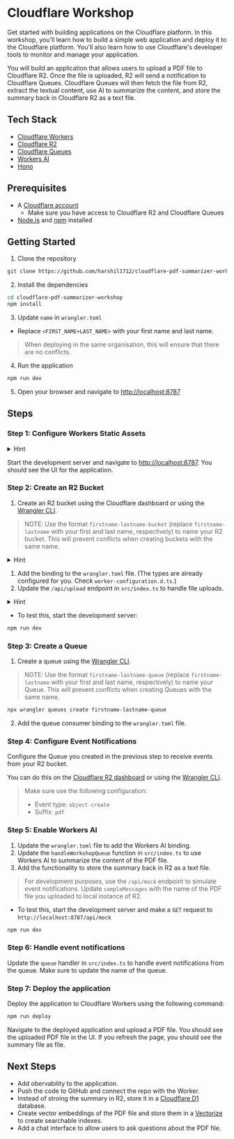 # Cloudflare Workshop

Get started with building applications on the Cloudflare platform. In this workshop, you'll learn how to build a simple web application and deploy it to the Cloudflare platform. You'll also learn how to use Cloudflare's developer tools to monitor and manage your application.

You will build an application that allows users to upload a PDF file to Cloudflare R2. Once the file is uploaded, R2 will send a notification to Cloudflare Queues. Cloudflare Queues will then fetch the file from R2, extract the textual content, use AI to summarize the content, and store the summary back in Cloudflare R2 as a text file.

## Tech Stack
- [Cloudflare Workers](https://developers.cloudflare.com/workers/)
- [Cloudflare R2](https://developers.cloudflare.com/r2/)
- [Cloudflare Queues](https://developers.cloudflare.com/queues/)
- [Workers AI](https://developers.cloudflare.com/workers-ai/)
- [Hono](https://hono.dev/)

## Prerequisites

- A [Cloudflare account](https://dash.cloudflare.com/sign-up)
  - Make sure you have access to Cloudflare R2 and Cloudflare Queues
- [Node.js](https://nodejs.org) and [npm](https://npmjs.com) installed


## Getting Started

1. Clone the repository

```bash
git clone https://github.com/harshil1712/cloudflare-pdf-summarizer-workshop.git
```

2. Install the dependencies

```bash
cd cloudflare-pdf-summarizer-workshop
npm install
```

3. Update `name` in `wrangler.toml`
- Replace `<FIRST_NAME+LAST_NAME>` with your first name and last name.
> When deploying in the same organisation, this will ensure that there are no conflicts.

4. Run the application

```bash
npm run dev
```

5. Open your browser and navigate to [http://localhost:8787](http://localhost:8787)

## Steps

### Step 1: Configure Workers Static Assets

<details>
<summary>Hint</summary>
Add the static assets binding in the `wrangler.toml` file.
</details>

Start the development server and navigate to [http://localhost:8787](http://localhost:8787). You should see the UI for the application.

### Step 2: Create an R2 Bucket

1. Create an R2 bucket using the Cloudflare dashboard or using the [Wrangler CLI](https://developers.cloudflare.com/workers/wrangler/).

> NOTE: Use the format `firstname-lastname-bucket` (replace `firstname-lastname` with your first and last name, respectively) to name your R2 bucket. This will prevent conflicts when creating buckets with the same name.

<details>
<summary>Hint</summary>

- <a href="https://developers.cloudflare.com/r2/get-started/#2-create-a-bucket">Dashboard</a>
- <a href="https://developers.cloudflare.com/r2/buckets/create-buckets/#bucket-level-operations">Wrangler CLI</a>

</details>

1. Add the binding to the `wrangler.toml` file.
(The types are already configured for you. Check `worker-configuration.d.ts`.)
1. Update the `/api/upload` endpoint in `src/index.ts` to handle file uploads.


<details>
<summary>Hint</summary>

- Use the <a href="https://developers.cloudflare.com/r2/api/workers/workers-api-usage/#4-access-your-r2-bucket-from-your-worker">Workers API</a>

</details>

- To test this, start the development server:

```bash
npm run dev
```

### Step 3: Create a Queue

1. Create a queue using the [Wrangler CLI](https://developers.cloudflare.com/queues/get-started/#2-create-a-queue).

> NOTE: Use the format `firstname-lastname-queue` (replace `firstname-lastname` with your first and last name, respectively) to name your Queue. This will prevent conflicts when creating Queues with the same name.

```bash
npx wrangler queues create firstname-lastname-queue
```

2. Add the queue consumer binding to the `wrangler.toml` file.
   
### Step 4: Configure Event Notifications

Configure the Queue you created in the previous step to receive events from your R2 bucket.

You can do this on the [Cloudflare R2 dashboard](https://developers.cloudflare.com/r2/buckets/event-notifications/#enable-event-notifications-via-dashboard) or using the [Wrangler CLI](https://developers.cloudflare.com/r2/buckets/event-notifications/#enable-event-notifications-via-wrangler).

> Make sure use the following configuration:
> - Event type: `object-create`
> - Suffix: `pdf`

### Step 5: Enable Workers AI

1. Update the `wrangler.toml` file to add the Workers AI binding.
2. Update the `handleWorkshopQueue` function in `src/index.ts` to use Workers AI to summarize the content of the PDF file.
3. Add the functionality to store the summary back in R2 as a text file.

> For development purposes, use the `/api/mock` endpoint to simulate event notifications. Update `sampleMessages` with the name of the PDF file you uploaded to local instance of R2.

- To test this, start the development server and make a `GET` request to `http://localhost:8787/api/mock`

```bash
npm run dev
```

### Step 6: Handle event notifications

Update the `queue` handler in `src/index.ts` to handle event notifications from the queue. Make sure to update the name of the queue.

### Step 7: Deploy the application

Deploy the application to Cloudflare Workers using the following command:

```bash
npm run deploy
```

Navigate to the deployed application and upload a PDF file. You should see the uploaded PDF file in the UI. If you refresh the page, you should see the summary file as file.

## Next Steps

- Add obervability to the application.
- Push the code to GitHub and connect the repo with the Worker.
- Instead of stroing the summary in R2, store it in a [Cloudflare D1](https://developers.cloudflare.com/d1/) database.
- Create vector embeddings of the PDF file and store them in a [Vectorize](https://developers.cloudflare.com/vectorize/) to create searchable indexes.
- Add a chat interface to allow users to ask questions about the PDF file.

